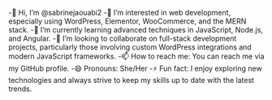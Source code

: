 -👋 Hi, I’m @sabrinejaouabi2
-👀 I’m interested in web development, especially using WordPress, Elementor, WooCommerce, and the MERN stack.
-🌱 I’m currently learning advanced techniques in JavaScript, Node.js, and Angular.
-💞️ I’m looking to collaborate on full-stack development projects, particularly those involving custom WordPress integrations and modern JavaScript frameworks.
-📫 How to reach me: You can reach me via my GitHub profile.
-😄 Pronouns: She/Her
-⚡ Fun fact: I enjoy exploring new technologies and always strive to keep my skills up to date with the latest trends.


<!---
sabrinejaouabi2/sabrinejaouabi2 is a ✨ special ✨ repository because its `README.md` (this file) appears on your GitHub profile.
You can click the Preview link to take a look at your changes.
--->
